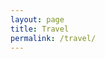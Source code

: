 ```yaml
---
layout: page
title: Travel
permalink: /travel/
---
```


<link rel="stylesheet" href="/assets/css/style.css">
<h3></h3>
<!--The div element for the map -->
<div id="map"></div>
<!-- Replace the value of the key parameter with your own API key. -->
<script src="https://ajax.googleapis.com/ajax/libs/jquery/3.4.1/jquery.min.js"></script>
<script async defer
src="https://maps.googleapis.com/maps/api/js?key=AIzaSyD5zz1ag4UQvBIYHfy0b1uLLt4QWnkygJE&callback=initMap">
</script>
<script>
    // Initialize and add the map
    function initMap() {
        // The location of Seattle
        var seattle = {lat: 47.606, lng: -122.332};
        // The map, centered at Seattle
        var mapOptions = {
            zoom: 1, 
            center: seattle
        }
        var map = new google.maps.Map(
        document.getElementById('map'), mapOptions);
        var geocoder = new google.maps.Geocoder();
        $.getJSON("/cities.json", function(data) {
            $.each(data, async function(key, city) {
                if (city.latlng == null) {
                    // look up city coordinates if not already known. Manually store in cities.json for now to avoid OVER_QUERY_LIMIT response from Geocoder API
                    geocoder.geocode({'address': city.name}, function(results, status){
                        if (status == 'OK') {
                            console.log(city.name + results[0].geometry.location)
                        } else {
                            console.log('Geocode was not successful for the following reason: ' + status);
                        }
                    }); 
                } else {
                    var latlng = { lat: parseFloat(city.latlng[0]), lng: parseFloat(city.latlng[1])};
                    var marker = new google.maps.Marker({
                        map: map,
                        position: latlng,
                        animation: google.maps.Animation.DROP,
                        title: city.name,
                        lable: city.name
                    });
                }   
            });
        });
        
    }
</script>